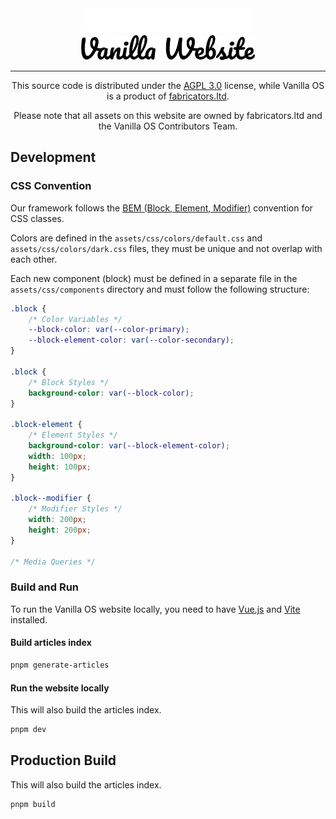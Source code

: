 <div align="center">
<img src="logo-white.png#gh-dark-mode-only" height="40">
<img src="logo.png#gh-light-mode-only" height="40">

<hr />
<p>This source code is distributed under the <a href="LICENSE">AGPL 3.0</a>
license, while Vanilla OS is a product of <a href="//fabricators.ltd" target="_blank">fabricators.ltd</a>.

Please note that all assets on this website are owned by fabricators.ltd and
the Vanilla OS Contributors Team.</p>
</div>

## Development

### CSS Convention

Our framework follows the [BEM (Block, Element, Modifier)](https://en.bem.info/methodology/quick-start/)
convention for CSS classes.

Colors are defined in the `assets/css/colors/default.css` and `assets/css/colors/dark.css`
files, they must be unique and not overlap with each other.

Each new component (block) must be defined in a separate file in the `assets/css/components`
directory and must follow the following structure:

```css
.block {
    /* Color Variables */
    --block-color: var(--color-primary);
    --block-element-color: var(--color-secondary);
}

.block {
    /* Block Styles */
    background-color: var(--block-color);
}

.block-element {
    /* Element Styles */
    background-color: var(--block-element-color);
    width: 100px;
    height: 100px;
}

.block--modifier {
    /* Modifier Styles */
    width: 200px;
    height: 200px;
}

/* Media Queries */
```

### Build and Run

To run the Vanilla OS website locally, you need to have [Vue.js](https://vuejs.org/) and
[Vite](https://vitejs.dev/) installed.

#### Build articles index

```bash
pnpm generate-articles
```

#### Run the website locally

This will also build the articles index.

```bash
pnpm dev
```

## Production Build

This will also build the articles index.

```bash
pnpm build
```
